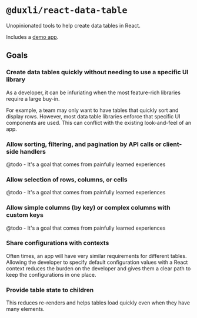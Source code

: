 # `@duxli/react-data-table`

Unopinionated tools to help create data tables in React.

Includes a [demo app][demo].

## Goals

### Create data tables quickly without needing to use a specific UI library

As a developer, it can be infuriating when the most feature-rich libraries require a large buy-in.

For example, a team may only want to have tables that quickly sort and display rows.
However, most data table libraries enforce that specific UI components are used.
This can conflict with the existing look-and-feel of an app.

### Allow sorting, filtering, and pagination by API calls or client-side handlers

@todo - It's a goal that comes from painfully learned experiences

### Allow selection of rows, columns, or cells

@todo - It's a goal that comes from painfully learned experiences

### Allow simple columns (by key) or complex columns with custom keys

@todo - It's a goal that comes from painfully learned experiences

### Share configurations with contexts

Often times, an app will have very similar requirements for different tables.
Allowing the developer to specify default configuration values with a React context reduces the
burden on the developer and gives them a clear path to keep the configurations in one place.

### Provide table state to children

This reduces re-renders and helps tables load quickly even when they have many elements.

[demo]: ./demo/
